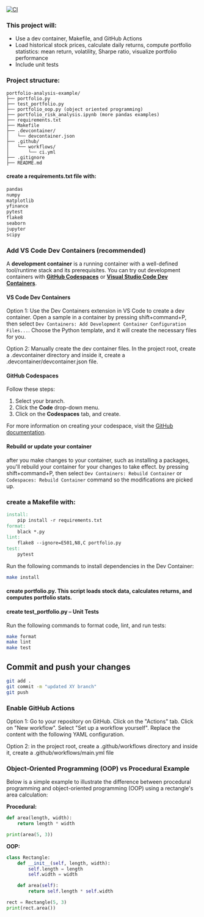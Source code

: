 [![CI](https://github.com/zhongyuan-duke/IDS-706-week-2-portfolio-analysis-example/actions/workflows/main.yml/badge.svg)](https://github.com/zhongyuan-duke/IDS-706-week-2-portfolio-analysis-example/actions/workflows/main.yml)
### This project will:

- Use a dev container, Makefile, and GitHub Actions
- Load historical stock prices, calculate daily returns, compute portfolio statistics: mean return, volatility, Sharpe ratio, visualize portfolio performance
- Include unit tests

### Project structure:
```
portfolio-analysis-example/
├── portfolio.py
├── test_portfolio.py
├── portfolio_oop.py (object oriented programming)
├── portfolio_risk_analysis.ipynb (more pandas examples)
├── requirements.txt
├── Makefile
├── .devcontainer/
│   └── devcontainer.json
├── .github/
│   └── workflows/
│       └── ci.yml
├── .gitignore
├── README.md
```

#### create a requirements.txt file with:
```txt
pandas
numpy
matplotlib
yfinance
pytest
flake8
seaborn
jupyter
scipy
```

### Add VS Code Dev Containers (recommended)

A **development container** is a running container with a well-defined tool/runtime stack and its prerequisites. You can try out development containers with **[GitHub Codespaces](https://github.com/features/codespaces)** or **[Visual Studio Code Dev Containers](https://aka.ms/vscode-remote/containers)**.

#### VS Code Dev Containers
Option 1: Use the Dev Containers extension in VS Code to create a dev container. Open a sample in a container by pressing shift+command+P, then select `Dev Containers: Add Development Container Configuration Files...`. Choose the Python template, and it will create the necessary files for you.

Option 2: Manually create the dev container files. In the project root, create a .devcontainer directory and inside it, create a .devcontainer/devcontainer.json file.

#### GitHub Codespaces
Follow these steps:
1. Select your branch.
2. Click the **Code** drop-down menu.
3. Click on the **Codespaces** tab, and create.

For more information on creating your codespace, visit the [GitHub documentation](https://docs.github.com/en/free-pro-team@latest/github/developing-online-with-codespaces/creating-a-codespace#creating-a-codespace).

#### Rebuild or update your container
after you make changes to your container, such as installing a packages, you'll rebuild your container for your changes to take effect. by pressing shift+command+P, then select `Dev Containers: Rebuild Container` or `Codespaces: Rebuild Container` command so the modifications are picked up.  


### create a Makefile with:
```makefile
install:
    pip install -r requirements.txt 
format:
    black *.py
lint:
    flake8 --ignore=E501,N8,C portfolio.py
test:
    pytest
``` 

Run the following commands to install dependencies in the Dev Container:
```bash
make install
```


#### create portfolio.py. This script loads stock data, calculates returns, and computes portfolio stats.

#### create test_portfolio.py – Unit Tests

Run the following commands to format code, lint, and run tests:
```bash
make format
make lint
make test
```

## Commit and push your changes
```bash
git add .
git commit -m "updated XY branch"   
git push
``` 
 
### Enable GitHub Actions
Option 1: 
Go to your repository on GitHub.
Click on the "Actions" tab.
Click on "New workflow".
Select "Set up a workflow yourself".
Replace the content with the following YAML configuration.

Option 2: in the project root, create a .github/workflows directory and inside it,
create a .github/workflows/main.yml file 

### Object-Oriented Programming (OOP) vs Procedural Example

Below is a simple example to illustrate the difference between procedural programming and object-oriented programming (OOP) using a rectangle's area calculation:

**Procedural:**
```python
def area(length, width):
	return length * width

print(area(5, 3))
```

**OOP:**
```python
class Rectangle:
	def __init__(self, length, width):
		self.length = length
		self.width = width

	def area(self):
		return self.length * self.width

rect = Rectangle(5, 3)
print(rect.area())
```